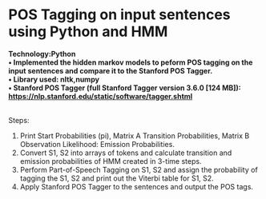 
# POS Tagging on input sentences using Python and HMM 

**Technology:Python<br>
• Implemented the hidden markov models to peform POS tagging on the input sentences and compare it to the Stanford POS Tagger.<br>
• Library used: nltk,numpy<br>
• Stanford POS Tagger (full Stanford Tagger version 3.6.0 [124 MB]): https://nlp.stanford.edu/static/software/tagger.shtml<br>
<br>**

Steps:
1.	Print Start Probabilities (pi), Matrix A Transition Probabilities, Matrix B Observation Likelihood: Emission Probabilities.
2. Convert S1, S2 into arrays of tokens and calculate transition and emission probabilities of HMM created in 3-time steps.
3. Perform Part-of-Speech Tagging on S1, S2 and assign the probability of tagging the S1, S2 and print out the Viterbi table for S1, S2.
4. Apply Stanford POS Tagger to the sentences and output the POS tags.

